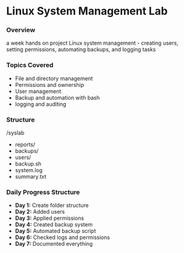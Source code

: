 # Linux System Management Lab

### Overview
a week hands on project Linux system management - creating users, setting permissions, automating backups, and logging tasks

### Topics Covered
- File and directory management
- Permissions and ownership
- User management
- Backup and automation with bash
- logging and auditing

### Structure
/syslab

- reports/
- backups/
- users/
- backup.sh
- system.log
- summary.txt

### Daily Progress Structure

- **Day 1:** Create folder structure
- **Day 2:** Added users
- **Day 3:** Applied permissions
- **Day 4:** Created backup system
- **Day 5:** Automated backup script
- **Day 6:** Checked logs and permissions
- **Day 7:** Documented everything

